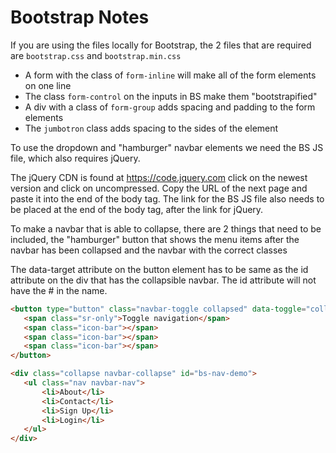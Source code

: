 # Bootstrap Notes

If you are using the files locally for Bootstrap, the 2 files that are required are `bootstrap.css` and `bootstrap.min.css`

- A form with the class of `form-inline` will make all of the form elements on one line
- The class  `form-control` on the inputs in BS make them "bootstrapified"
- A div with a class of  `form-group` adds spacing and padding to the form elements
- The `jumbotron` class adds spacing to the sides of the element 

To use the dropdown and "hamburger" navbar elements we need the BS JS file, which also requires jQuery.

The jQuery CDN is found at <https://code.jquery.com> click on the newest version and click on uncompressed. Copy the URL of the next page and paste it into the end of the body tag. The link for the BS JS file also needs to be placed at the end of the body tag, after the link for jQuery. 

To make a navbar that is able to collapse, there are 2 things that need to be included, the "hamburger" button that shows the menu items after the navbar has been collapsed and the navbar with the correct classes

The data-target attribute on the button element has to be same as the id attribute on the div that has the collapsible navbar. The id attribute will not have the # in the name.

 ``` html
<button type="button" class="navbar-toggle collapsed" data-toggle="collapse" data-target="#bs-nav-demo" aria-expanded="false">
	<span class="sr-only">Toggle navigation</span>
	<span class="icon-bar"></span>
	<span class="icon-bar"></span>
	<span class="icon-bar"></span>
</button>
 
<div class="collapse navbar-collapse" id="bs-nav-demo">
	<ul class="nav navbar-nav">
		<li>About</li>
		<li>Contact</li>
		<li>Sign Up</li>
		<li>Login</li>
	</ul>
</div>

 ```





